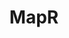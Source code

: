---
facebook: https://facebook.com/maprtech
linkedin: https://linkedin.com/company/mapr-technologies
logohandle: mapr
sort: mapr
title: MapR
twitter: https://x.com/mapr
website: https://mapr.com/
wikipedia: https://en.wikipedia.org/wiki/MapR
youtube: https://www.youtube.com/channel/UCKmI-fBjvKexRlBBeVTwrrg
---